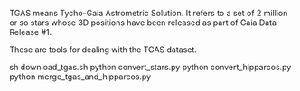 TGAS means Tycho-Gaia Astrometric Solution. It refers to a set of 2 million
or so stars whose 3D positions have been released as part of Gaia Data
Release #1.

These are tools for dealing with the TGAS dataset.

sh download_tgas.sh
python convert_stars.py
python convert_hipparcos.py
python merge_tgas_and_hipparcos.py
